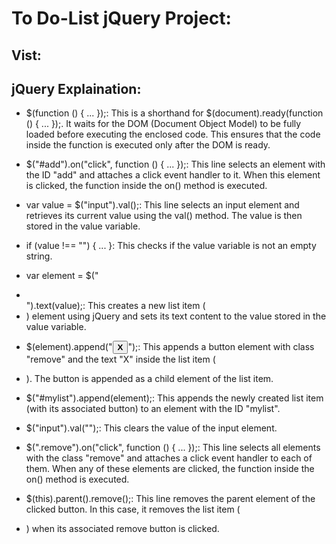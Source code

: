# To Do-List jQuery Project:
## Vist: 

## jQuery Explaination:
- $(function () { ... });: This is a shorthand for $(document).ready(function () { ... });. It waits for the DOM (Document Object Model) to be fully loaded before executing the enclosed code. This ensures that the code inside the function is executed only after the DOM is ready.

- $("#add").on("click", function () { ... });: This line selects an element with the ID "add" and attaches a click event handler to it. When this element is clicked, the function inside the on() method is executed.

- var value = $("input").val();: This line selects an input element and retrieves its current value using the val() method. The value is then stored in the value variable.

- if (value !== "") { ... }: This checks if the value variable is not an empty string.

- var element = $("<li></li>").text(value);: This creates a new list item (<li>) element using jQuery and sets its text content to the value stored in the value variable.

- $(element).append("<button class='remove'><b>X</b></button>");: This appends a button element with class "remove" and the text "X" inside the list item (<li>). The button is appended as a child element of the list item.

- $("#mylist").append(element);: This appends the newly created list item (with its associated button) to an element with the ID "mylist".

- $("input").val("");: This clears the value of the input element.

- $(".remove").on("click", function () { ... });: This line selects all elements with the class "remove" and attaches a click event handler to each of them. When any of these elements are clicked, the function inside the on() method is executed.

- $(this).parent().remove();: This line removes the parent element of the clicked button. In this case, it removes the list item (<li>) when its associated remove button is clicked.
